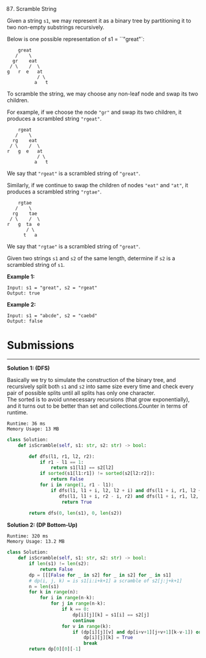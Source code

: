 87. Scramble String

Given a string `s1`, we may represent it as a binary tree by partitioning it to two non-empty substrings recursively.

Below is one possible representation of s1 = ``"great"`:

```
    great
   /    \
  gr    eat
 / \    /  \
g   r  e   at
           / \
          a   t
```

To scramble the string, we may choose any non-leaf node and swap its two children.

For example, if we choose the node `"gr"` and swap its two children, it produces a scrambled string `"rgeat"`.

```
    rgeat
   /    \
  rg    eat
 / \    /  \
r   g  e   at
           / \
          a   t
```

We say that `"rgeat"` is a scrambled string of `"great"`.

Similarly, if we continue to swap the children of nodes `"eat"` and `"at"`, it produces a scrambled string `"rgtae"`.

```
    rgtae
   /    \
  rg    tae
 / \    /  \
r   g  ta  e
       / \
      t   a
```

We say that `"rgtae"` is a scrambled string of `"great"`.

Given two strings `s1` and `s2` of the same length, determine if `s2` is a scrambled string of `s1`.

**Example 1:**
```
Input: s1 = "great", s2 = "rgeat"
Output: true
```

**Example 2:**
```
Input: s1 = "abcde", s2 = "caebd"
Output: false
```

# Submissions
---
**Solution 1: (DFS)**

Basically we try to simulate the construction of the binary tree, and recursively split both `s1` and `s2` into same size every time and check every pair of possible splits until all splits has only one character.  
The sorted is to avoid unnecessary recursions (that grow exponentially), and it turns out to be better than set and collections.Counter in terms of runtime.

```
Runtime: 36 ms
Memory Usage: 13 MB
```
```python
class Solution:
    def isScramble(self, s1: str, s2: str) -> bool:

        def dfs(l1, r1, l2, r2):
            if r1 - l1 == 1:
                return s1[l1] == s2[l2]
            if sorted(s1[l1:r1]) != sorted(s2[l2:r2]):
                return False
            for i in range(1, r1 - l1):
                if dfs(l1, l1 + i, l2, l2 + i) and dfs(l1 + i, r1, l2 + i, r2) or \
                   dfs(l1, l1 + i, r2 - i, r2) and dfs(l1 + i, r1, l2, r2 - i):
                    return True
                
        return dfs(0, len(s1), 0, len(s2))
```

**Solution 2: (DP Bottom-Up)**
```
Runtime: 320 ms
Memory Usage: 13.2 MB
```
```python
class Solution:
    def isScramble(self, s1: str, s2: str) -> bool:
        if len(s1) != len(s2):
            return False
        dp = [[[False for _ in s2] for _ in s2] for _ in s1]
        # dp(i, j, k) = is s1[i:i+k+1] a scramble of s2[j:j+k+1]
        n = len(s1)
        for k in range(n):
            for i in range(n-k):
                for j in range(n-k):
                    if k == 0:
                        dp[i][j][k] = s1[i] == s2[j]
                        continue
                    for v in range(k):
                        if (dp[i][j][v] and dp[i+v+1][j+v+1][k-v-1]) or (dp[i][j+k-v][v] and dp[i+v+1][j][k-v-1]):
                            dp[i][j][k] = True
                            break
        return dp[0][0][-1]

```